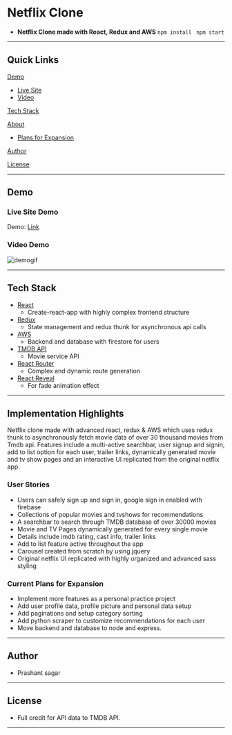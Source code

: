 # Netflix Clone

- **Netflix Clone made with React, Redux and AWS**
```npm install ```
```npm start ```
---

## Quick Links

[Demo](#demo)

- [Live Site](#live-site-demo)
- [Video](#video-demo)

[Tech Stack](#tech-stack)

[About](#Implementation-Hightlights)

- [Plans for Expansion](#future-plans-for-expansion)

[Author](#author)

[License](#license)

---

## Demo

### Live Site Demo

Demo: [Link](https://master.d26tu2k02bydyo.amplifyapp.com)

### Video Demo

![demogif](Netflix-Clone.gif)

---

## Tech Stack

- [React](https://github.com/facebook/react) 
  - Create-react-app with highly complex frontend structure
- [Redux](https://redux.js.org/) 
  - State management and redux thunk for asynchronous api calls
- [AWS](https://aws.amazon.com/) 
  - Backend and database with firestore for users
- [TMDB API](https://www.themoviedb.org/?language=en-US)
  - Movie service API
- [React Router](https://reacttraining.com/react-router/web/guides/quick-start) 
  - Complex and dynamic route generation 
- [React Reveal](https://www.react-reveal.com/)
  - For fade animation effect

---

## Implementation Highlights

Netflix clone made with advanced react, redux & AWS which uses redux thunk to asynchronously fetch movie data of over 30 thousand movies from Tmdb api. Features include a multi-active searchbar, user signup and signin, add to list option for each user, trailer links, dynamically generated movie and tv show pages and an interactive UI replicated from the original netflix app.

### User Stories

- Users can safely sign up and sign in, google sign in enabled with firebase
- Collections of popular movies and tvshows for recommendations
- A searchbar to search through TMDB database of over 30000 movies
- Movie and TV Pages dynamically generated for every single movie
- Details include imdb rating, cast info, trailer links
- Add to list feature active throughout the app
- Carousel created from scratch by using jquery
- Original netflix UI replicated with highly organized and advanced sass styling

### Current Plans for Expansion

- Implement more features as a personal practice project
- Add user profile data, profile picture and personal data setup
- Add paginations and setup category sorting
- Add python scraper to customize recommendations for each user
- Move backend and database to node and express.

---

## Author

- Prashant sagar
---

## License

- Full credit for API data to TMDB API.

---
